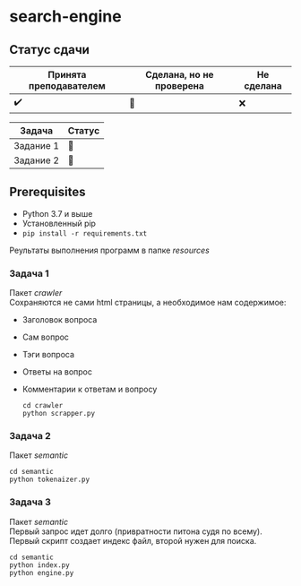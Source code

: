 # search-engine

## Статус сдачи

Принята преподавателем | Сделана, но не проверена | Не сделана
------------- | ------------- | --------------
:heavy_check_mark: | :black_square_button: | :x:

| Задача | Статус |
|---|---|
|Задание 1| :black_square_button:  |
|Задание 2| :black_square_button:  |

## Prerequisites
* Python 3.7 и выше  
* Установленный pip  
* `pip install -r requirements.txt`

Реультаты выполнения программ в папке *resources*   
### Задача 1
Пакет *crawler*   
Сохраняются не сами html страницы, а необходимое нам содержимое:

* Заголовок вопроса
* Сам вопрос
* Тэги вопроса
* Ответы на вопрос
* Комментарии к ответам и вопросу

  ```
  cd crawler
  python scrapper.py
  ```
### Задача 2   
Пакет *semantic*
```
cd semantic
python tokenaizer.py
```
### Задача 3     
Пакет *semantic*   
Первый запрос идет долго (привратности питона судя по всему). Первый скрипт создает индекс файл, второй нужен для поиска.   
```
cd semantic
python index.py
python engine.py
```